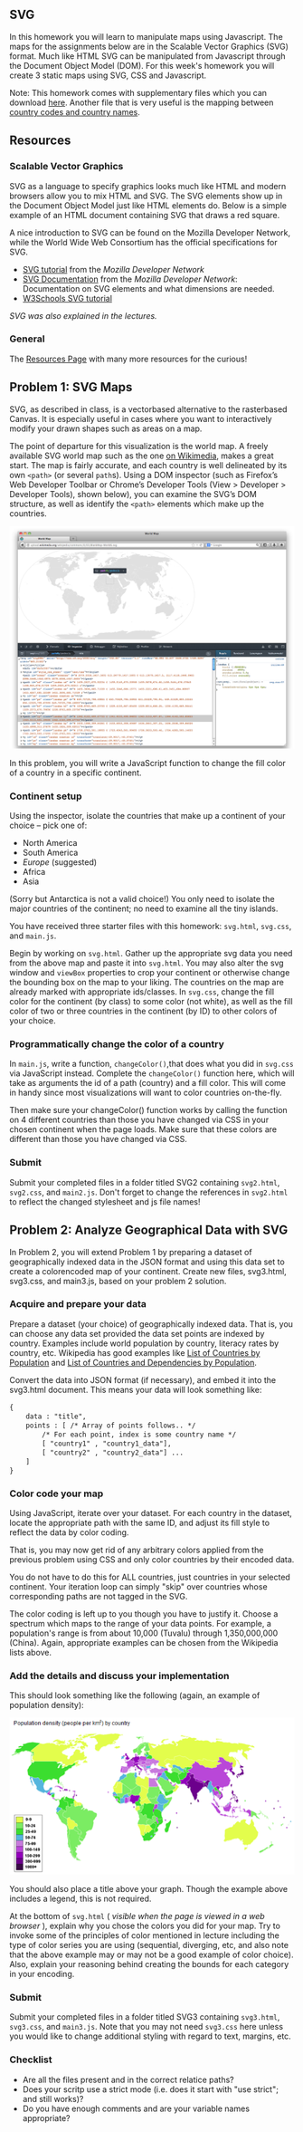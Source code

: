## SVG

In this homework you will learn to manipulate maps using Javascript. The maps
for the assignments below are in the Scalable Vector Graphics (SVG) format.
Much like HTML SVG can be manipulated from Javascript through the Document
Object Model (DOM). For this week's homework you will create 3 static maps
using SVG, CSS and Javascript.

Note: This homework comes with supplementary files which you can download
[here](hw7files.zip). Another file that is very useful is the mapping between
[country codes and country names](countries.js).

## Resources

### Scalable Vector Graphics
SVG as a language to specify graphics looks much like HTML and modern browsers allow you to mix HTML and SVG. The SVG elements show up in the Document Object Model just like HTML elements do. Below is a simple example of an HTML document containing SVG that draws a red square.
	<!--
	<!doctype html>
	<html>
	<head>
		<meta charset="utf-8">
		<title>Small SVG example</title>
	</head>
	<body>
		<svg width="400" height="400">
			<rect x="100" y="100" width="200" height="200" fill="red">
		</svg>
	</body>
	</html>
	-->

A nice introduction to SVG can be found on the Mozilla Developer Network, while the World Wide Web Consortium has the official specifications for SVG.
* [SVG tutorial] from the *Mozilla Developer Network*
* [SVG Documentation] from the *Mozilla Developer Network*: Documentation on
  SVG elements and what dimensions are needed.
* [W3Schools SVG tutorial]

_SVG was also explained in the lectures._

[SVG Documentation]: https://developer.mozilla.org/en-US/docs/Web/SVG
[SVG tutorial]: https://developer.mozilla.org/en-US/docs/SVG/Tutorial
[W3Schools SVG tutorial]: http://www.w3schools.com/svg/default.asp


### General
The [Resources Page] with many more resources for the curious!

[Resources Page]: /resources/cs171-resources


## Problem 1: SVG Maps

SVG, as described in class, is a vector­based alternative to the raster­based
Canvas. It is especially useful in cases where you want to interactively modify
your drawn shapes such as areas on a map.

The point of departure for this visualization is the world map. A freely
available SVG world map such as the one [on Wikimedia], makes a great start.
The map is fairly accurate, and each country is well delineated by its own
`<path>` (or several `path`s). Using a DOM inspector (such as Firefox’s Web Developer Toolbar or
Chrome’s Developer Tools (View > Developer > Developer Tools), shown below),
you can examine the SVG’s DOM structure, as well as identify the `<path>`
elements which make up the countries.

[on Wikimedia]: http://en.wikipedia.org/wiki/File:BlankMap-World6.svg

![map example](map-new.png)

In this problem, you will write a JavaScript function to change the fill color
of a country in a specific continent.


### Continent setup

Using the inspector, isolate the countries that make up a continent of your
choice – pick one of:

* North America
* South America
* *Europe* (suggested)
* Africa
* Asia

(Sorry but Antarctica is not a valid choice!) You only need to isolate the
major countries of the continent; no need to examine all the tiny islands.

You have received three starter files with this homework: `svg.html`,
`svg.css`, and `main.js`.

Begin by working on `svg.html`. Gather up the appropriate svg data you need
from the above map and paste it into `svg.html`. You may also alter the svg
window and `viewBox` properties to crop your continent or otherwise change the
bounding box on the map to your liking. The countries on the map are already
marked with appropriate ids/classes.
In `svg.css`, change the fill color for the continent (by class) to some color
(not white), as well as the fill color of two or three countries in the
continent (by ID) to other colors of your choice.

### Programmatically change the color of a country

In `main.js`, write a function, `changeColor()`,that does what you did in `svg.css`
via JavaScript instead. Complete the `changeColor()` function here, which will
take as arguments the id of a path (country) and a fill color. This will come
in handy since most visualizations will want to color countries on-the-fly.

Then make sure your changeColor() function works by calling the function on 4
different countries than those you have changed via CSS in your chosen
continent when the page loads. Make sure that these colors are different than
those you have changed via CSS.

### Submit
Submit your completed files in a folder titled SVG2 containing `svg2.html`,
`svg2.css`, and `main2.js`. Don't forget to change the references in
`svg2.html` to reflect the changed stylesheet and js file names!

## Problem 2: Analyze Geographical Data with SVG

In Problem 2, you will extend Problem 1 by preparing a dataset of
geographically indexed data in the JSON format and using this data set to
create a color­encoded map of your continent. Create new files, svg3.html,
svg3.css, and main3.js, based on your problem 2 solution.

### Acquire and prepare your data

Prepare a dataset (your choice) of geographically indexed data. That is, you
can choose any data set provided the data set points are indexed by country.
Examples include world population by country, literacy rates by country, etc.
Wikipedia has good examples like [List of Countries by Population] and [List of
Countries and Dependencies by Population].

[List of Countries by Population]: http://en.wikipedia.org/wiki/List_of_countries_by_population
[List of Countries and Dependencies by Population]: http://en.wikipedia.org/wiki/List_of_countries_and_dependencies_by_population_density

Convert the data into JSON format (if necessary), and embed it into the
svg3.html document. This means your data will look something like:

	{
		data : "title",
		points : [ /* Array of points follows.. */
			/* For each point, index is some country name */
			[ "country1" , "country1_data"],
			[ "country2" , "country2_data"] ...
		]
	}

### Color code your map

Using JavaScript, iterate over your dataset. For each country in the dataset,
locate the appropriate path with the same ID, and adjust its fill style to
reflect the data by color coding.

That is, you may now get rid of any arbitrary colors applied from the previous
problem using CSS and only color countries by their encoded data.

You do not have to do this for ALL countries, just countries in your selected
continent. Your iteration loop can simply "skip" over countries whose
corresponding paths are not tagged in the SVG.

The color coding is left up to you though you have to justify it. Choose a
spectrum which maps to the range of your data points. For example, a
population's range is from about 10,000 (Tuvalu) through 1,350,000,000 (China).
Again, appropriate examples can be chosen from the Wikipedia lists above.

### Add the details and discuss your implementation

This should look something like the following (again, an example of population
density):

[population density]: http://en.wikipedia.org/wiki/List_of_countries_and_dependencies_by_population_density

![map sample 2](map2.png)

You should also place a title above your graph. Though the example above
includes a legend, this is not required.

At the bottom of `svg.html` ( *visible when the page is viewed in a web browser* 
), explain why you chose the colors you did for your
map. Try to invoke some of the principles of color mentioned in lecture
including the type of color series you are using (sequential, diverging, etc,
and also note that the above example may or may not be a good example of color
choice). Also, explain your reasoning behind creating the bounds for each
category in your encoding.

### Submit
Submit your completed files in a folder titled SVG3 containing `svg3.html`,
`svg3.css`, and `main3.js`. Note that you may not need `svg3.css` here unless
you would like to change additional styling with regard to text, margins, etc.


### Checklist 

* Are all the files present and in the correct relatice paths?
* Does your scritp use a strict mode (i.e. does it start with "use strict"; and still works)?
* Do you have enough comments and are your variable names appropriate?
